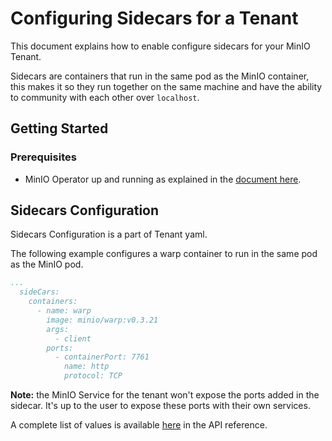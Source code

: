 # Configuring Sidecars for a Tenant

This document explains how to enable configure sidecars for your MinIO Tenant.

Sidecars are containers that run in the same pod as the MinIO container, this makes it so they run together on the same machine and have the ability to community with each other over `localhost`.

## Getting Started

### Prerequisites

- MinIO Operator up and running as explained in the [document here](https://github.com/lgj101/operator#operator-setup).

## Sidecars Configuration

Sidecars Configuration is a part of Tenant yaml. 

The following example configures a warp container to run in the same pod as the MinIO pod.

```yaml
...
  sideCars:
    containers:
      - name: warp
        image: minio/warp:v0.3.21
        args:
          - client
        ports:
          - containerPort: 7761
            name: http
            protocol: TCP
```

**Note:** the MinIO Service for the tenant won't expose the ports added in the sidecar. It's up to the user to expose these ports with their own services.

A complete list of values is available [here](tenant_crd.adoc##sidecars) in the API reference.